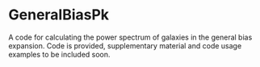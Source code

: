 # GeneralBiasPk
A code for calculating the power spectrum of galaxies in the general bias expansion.
Code is provided, supplementary material and code usage examples to be included soon.
